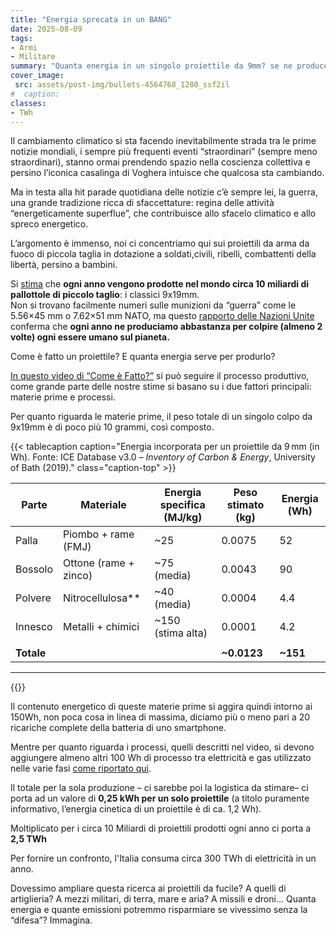 ```yaml
---
title: "Energia sprecata in un BANG"
date: 2025-08-09
tags:
- Armi 
- Militare 
summary: "Quanta energia in un singolo proiettile da 9mm? se ne producono circa 10 miliardi ogni anno!"
cover_image:
 src: assets/post-img/bullets-4564768_1280_ssf2il
#  caption: 
classes:
- TWh
---
```


Il cambiamento climatico si sta facendo inevitabilmente strada tra le prime notizie mondiali, i sempre più frequenti eventi “straordinari” (sempre meno straordinari), stanno ormai prendendo spazio nella coscienza collettiva e persino l’iconica casalinga di Voghera intuisce che qualcosa sta cambiando. 

Ma in testa alla hit parade quotidiana delle notizie c’è sempre lei, la guerra, una grande tradizione ricca di sfaccettature: regina delle attività “energeticamente superflue”, che contribuisce allo sfacelo climatico e allo spreco energetico.

L’argomento è immenso, noi ci concentriamo qui sui proiettili da arma da fuoco di piccola taglia in dotazione a soldati,civili, ribelli, combattenti della libertà, persino a bambini. 

Si [stima](https://www.marketreportanalytics.com/reports/ammunition-165446?utm_source=chatgpt.com#summary) che **ogni anno vengono prodotte nel mondo circa 10 miliardi di pallottole di piccolo taglio**: i classici 9x19mm.   
Non si trovano facilmente numeri sulle munizioni da “guerra” come le 5.56×45 mm o 7.62×51 mm NATO, ma questo [rapporto delle Nazioni Unite](https://press.un.org/en/2022/gadis3695.doc.htm) conferma che **ogni anno ne produciamo abbastanza per colpire (almeno 2 volte) ogni essere umano sul pianeta.** 

Come è fatto un proiettile? E quanta energia serve per produrlo? 

[In questo video di “Come è Fatto?”](https://www.youtube.com/watch?v=1gQicnb_tHQ) si può seguire il processo produttivo, come grande parte delle nostre stime si basano su i due fattori principali: materie prime e processi. 

Per quanto riguarda le materie prime, il peso totale di un singolo colpo da 9x19mm è di poco più 10 grammi, così composto.

{{< tablecaption caption="Energia incorporata per un proiettile da 9 mm (in Wh). Fonte: ICE Database v3.0 – *Inventory of Carbon & Energy*, University of Bath (2019)." class="caption-top" >}}

| Parte | Materiale | Energia specifica (MJ/kg) | Peso stimato (kg) | Energia (Wh) |
| ----- | ----- | ----- | ----- | ----- |
| Palla | Piombo \+ rame (FMJ) | \~25 | 0.0075 | 52 |
| Bossolo | Ottone (rame \+ zinco) | \~75 (media) | 0.0043 | 90 |
| Polvere | Nitrocellulosa** | \~40 (media) | 0.0004 | 4.4 |
| Innesco | Metalli \+ chimici | \~150 (stima alta) | 0.0001 | 4.2 |
|  |  |  |  |  |
| **Totale** |  |  | **\~0.0123** | **\~151** |
---

{{</tablecaption>}}

Il contenuto energetico di queste materie prime si aggira quindi intorno ai 150Wh, non poca cosa in linea di massima, diciamo più o meno pari a 20 ricariche complete della batteria di uno smartphone. 

Mentre per quanto riguarda i processi, quelli descritti nel video, si devono aggiungere almeno altri 100 Wh di processo tra elettricità e gas utilizzato nelle varie fasi [come riportato qui](https://www.mta.ro/gsebs-2015-v2/ConferenceProceedings/papers/BARANDA_RIBEIRO_Jose_Life_Cycle_Assessment_methodology.pdf?utm_source=chatgpt.com).  

Il totale per la sola produzione – ci sarebbe poi la logistica da stimare– ci porta ad un valore di **0,25 kWh per un solo proiettile** (a titolo puramente informativo, l’energia cinetica di un proiettile è di ca. 1,2 Wh). 

Moltiplicato per i circa 10 Miliardi di proiettili prodotti ogni anno ci porta a **2,5 TWh** 

Per fornire un confronto, l'Italia consuma circa 300 TWh di elettricità in un anno. 

Dovessimo ampliare questa ricerca ai proiettili da fucile? A quelli di artiglieria? A mezzi militari, di terra, mare e aria? A missili e droni… Quanta energia e quante emissioni potremmo risparmiare se vivessimo senza la “difesa”? Immagina.
    